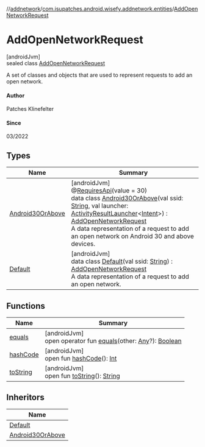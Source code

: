 //[addnetwork](../../../index.md)/[com.isupatches.android.wisefy.addnetwork.entities](../index.md)/[AddOpenNetworkRequest](index.md)

# AddOpenNetworkRequest

[androidJvm]\
sealed class [AddOpenNetworkRequest](index.md)

A set of classes and objects that are used to represent requests to add an open network.

#### Author

Patches Klinefelter

#### Since

03/2022

## Types

| Name | Summary |
|---|---|
| [Android30OrAbove](-android30-or-above/index.md) | [androidJvm]<br>@[RequiresApi](https://developer.android.com/reference/kotlin/androidx/annotation/RequiresApi.html)(value = 30)<br>data class [Android30OrAbove](-android30-or-above/index.md)(val ssid: [String](https://kotlinlang.org/api/latest/jvm/stdlib/kotlin/-string/index.html), val launcher: [ActivityResultLauncher](https://developer.android.com/reference/kotlin/androidx/activity/result/ActivityResultLauncher.html)&lt;[Intent](https://developer.android.com/reference/kotlin/android/content/Intent.html)&gt;) : [AddOpenNetworkRequest](index.md)<br>A data representation of a request to add an open network on Android 30 and above devices. |
| [Default](-default/index.md) | [androidJvm]<br>data class [Default](-default/index.md)(val ssid: [String](https://kotlinlang.org/api/latest/jvm/stdlib/kotlin/-string/index.html)) : [AddOpenNetworkRequest](index.md)<br>A data representation of a request to add an open network. |

## Functions

| Name | Summary |
|---|---|
| [equals](../-add-w-p-a3-network-request/-android30-or-above/index.md#585090901%2FFunctions%2F-271260435) | [androidJvm]<br>open operator fun [equals](../-add-w-p-a3-network-request/-android30-or-above/index.md#585090901%2FFunctions%2F-271260435)(other: [Any](https://kotlinlang.org/api/latest/jvm/stdlib/kotlin/-any/index.html)?): [Boolean](https://kotlinlang.org/api/latest/jvm/stdlib/kotlin/-boolean/index.html) |
| [hashCode](../-add-w-p-a3-network-request/-android30-or-above/index.md#1794629105%2FFunctions%2F-271260435) | [androidJvm]<br>open fun [hashCode](../-add-w-p-a3-network-request/-android30-or-above/index.md#1794629105%2FFunctions%2F-271260435)(): [Int](https://kotlinlang.org/api/latest/jvm/stdlib/kotlin/-int/index.html) |
| [toString](../-add-w-p-a3-network-request/-android30-or-above/index.md#1616463040%2FFunctions%2F-271260435) | [androidJvm]<br>open fun [toString](../-add-w-p-a3-network-request/-android30-or-above/index.md#1616463040%2FFunctions%2F-271260435)(): [String](https://kotlinlang.org/api/latest/jvm/stdlib/kotlin/-string/index.html) |

## Inheritors

| Name |
|---|
| [Default](-default/index.md) |
| [Android30OrAbove](-android30-or-above/index.md) |
